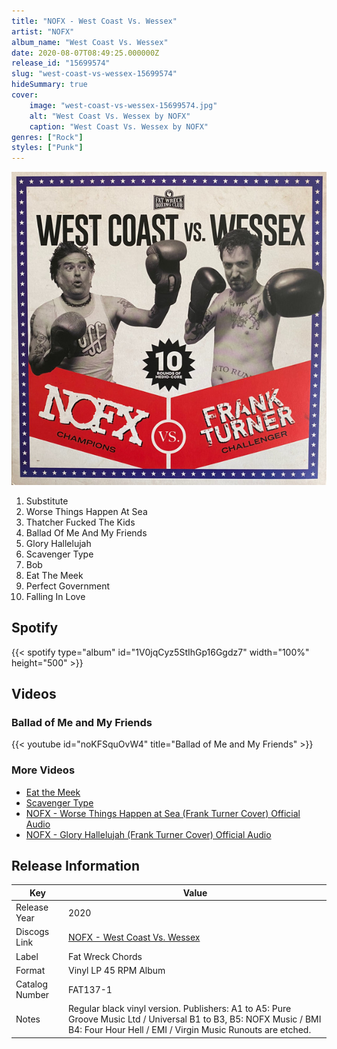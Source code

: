 ```yaml
---
title: "NOFX - West Coast Vs. Wessex"
artist: "NOFX"
album_name: "West Coast Vs. Wessex"
date: 2020-08-07T08:49:25.000000Z
release_id: "15699574"
slug: "west-coast-vs-wessex-15699574"
hideSummary: true
cover:
    image: "west-coast-vs-wessex-15699574.jpg"
    alt: "West Coast Vs. Wessex by NOFX"
    caption: "West Coast Vs. Wessex by NOFX"
genres: ["Rock"]
styles: ["Punk"]
---
```


![West Coast Vs. Wessex by NOFX](west-coast-vs-wessex-15699574.jpg)

<!-- section break -->

1. Substitute
2. Worse Things Happen At Sea
3. Thatcher Fucked The Kids
4. Ballad Of Me And My Friends
5. Glory Hallelujah
6. Scavenger Type
7. Bob
8. Eat The Meek
9. Perfect Government
10. Falling In Love

<!-- section break -->


## Spotify
{{< spotify type="album" id="1V0jqCyz5StIhGp16Ggdz7" width="100%" height="500" >}}



## Videos
### Ballad of Me and My Friends
{{< youtube id="noKFSquOvW4" title="Ballad of Me and My Friends" >}}<br>

### More Videos

- [Eat the Meek](https://www.youtube.com/watch?v=Qiaaf0D3PoM)
- [Scavenger Type](https://www.youtube.com/watch?v=CzNNPAPbGp0)
- [NOFX - Worse Things Happen at Sea (Frank Turner Cover) Official Audio](https://www.youtube.com/watch?v=XRJNeujU6ok)
- [NOFX - Glory Hallelujah (Frank Turner Cover) Official Audio](https://www.youtube.com/watch?v=pm_I2c_PHYU)


## Release Information
|  Key           | Value                                                |
| ---------------| ---------------------------------------------------- |
| Release Year   | 2020                                   |
| Discogs Link   | [NOFX - West Coast Vs. Wessex](https://www.discogs.com/release/15699574-NOFX-Vs-Frank-Turner-West-Coast-Vs-Wessex) |
| Label          | Fat Wreck Chords |
| Format         | Vinyl LP 45 RPM Album |
| Catalog Number | FAT137-1 |
| Notes | Regular black vinyl version.  Publishers: A1 to A5: Pure Groove Music Ltd / Universal B1 to B3, B5: NOFX Music / BMI B4: Four Hour Hell / EMI / Virgin Music  Runouts are etched. |